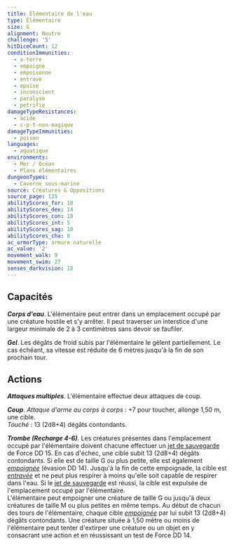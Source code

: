 ```yaml
---
title: Élémentaire de l'eau
type: Élémentaire
size: G
alignment: Neutre
challenge: '5'
hitDiceCount: 12
conditionImmunities:
  - a-terre
  - empoigne
  - empoisonne
  - entrave
  - epuise
  - inconscient
  - paralyse
  - petrifie
damageTypeResistances:
  - acide
  - c-p-t-non-magique
damageTypeImmunities:
  - poison
languages:
  - aquatique
environments:
  - Mer / Océan
  - Plans élémentaires
dungeonTypes:
  - Caverne sous-marine
source: Créatures & Oppositions
source_page: 135
abilityScores_for: 18
abilityScores_dex: 14
abilityScores_con: 18
abilityScores_int: 5
abilityScores_sag: 10
abilityScores_cha: 8
ac_armorType: armure naturelle
ac_value: '2'
movement_walk: 9
movement_swim: 27
senses_darkvision: 18
---
```

## Capacités
_**Corps d'eau**_. L'élémentaire peut entrer dans un emplacement occupé par une créature hostile et s'y arrêter. Il peut traverser un interstice d'une largeur minimale de 2 à 3 centimètres sans devoir se faufiler.

_**Gel**_. Les dégâts de froid subis par l'élémentaire le gèlent partiellement. Le cas échéant, sa vitesse est réduite de 6 mètres jusqu'à la fin de son prochain tour.

## Actions
_**Attaques multiples**_. L'élémentaire effectue deux attaques de coup.

_**Coup**_. _Attaque d'arme au corps à corps_ : +7 pour toucher, allonge 1,50 m, une cible.  
_Touché_ : 13 (2d8+4) dégâts contondants.

_**Trombe (Recharge 4-6)**_. Les créatures présentes dans l'emplacement occupé par l'élémentaire doivent chacune effectuer un [jet de sauvegarde](/utiliser-les-caracteristiques/#jets-de-sauvegarde) de Force DD 15. En cas d'échec, une cible subit 13 (2d8+4) dégâts contondants. Si elle est de taille G ou plus petite, elle est également [_empoignée_](/gerer-la-sante-du-personnage/#empoigne) (évasion DD 14). Jusqu'à la fin de cette empoignade, la cible est [_entravée_](/gerer-la-sante-du-personnage/#entrave) et ne peut plus respirer à moins qu'elle soit capable de respirer dans l'eau. Si le [jet de sauvegarde](/utiliser-les-caracteristiques/#jets-de-sauvegarde) est réussi, la cible est expulsée de l'emplacement occupé par l'élémentaire.  
L'élémentaire peut empoigner une créature de taille G ou jusqu'à deux créatures de taille M ou plus petites en même temps. Au début de chacun des tours de l'élémentaire, chaque cible [_empoignée_](/gerer-la-sante-du-personnage/#empoigne) par lui subit 13 (2d8+4) dégâts contondants. Une créature située à 1,50 mètre ou moins de l'élémentaire peut tenter d'extirper une créature ou un objet en y consacrant une action et en réussissant un test de Force DD 14.
